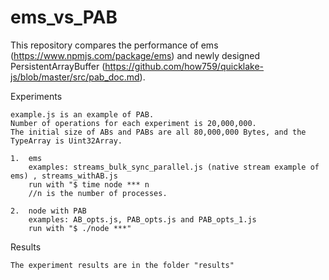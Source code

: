 # ems_vs_PAB

This repository compares the performance of ems (https://www.npmjs.com/package/ems) and newly designed PersistentArrayBuffer (https://github.com/how759/quicklake-js/blob/master/src/pab_doc.md).

Experiments

	example.js is an example of PAB.
	Number of operations for each experiment is 20,000,000. 
	The initial size of ABs and PABs are all 80,000,000 Bytes, and the TypeArray is Uint32Array.

	1.  ems
		examples: streams_bulk_sync_parallel.js (native stream example of ems) , streams_withAB.js 
		run with "$ time node *** n       
		//n is the number of processes.
  
	2.  node with PAB
		examples: AB_opts.js, PAB_opts.js and PAB_opts_1.js
		run with "$ ./node ***"

Results
	
	The experiment results are in the folder "results"
